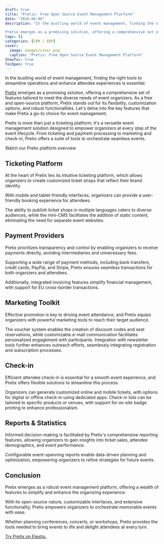 ```yaml
---
draft: true
title: "Pretix: Free Open Source Event Management Platform"
date: "2024-04-04"
description: "In the bustling world of event management, finding the right tools to streamline operations and enhance attendee experiences is essential.

Pretix emerges as a promising solution, offering a comprehensive set of features tailored to meet the diverse needs of event organizers. As a free and open-source platform, Pretix stands out"
tags: []
categories: [CRM / ERP]
cover:
  image: images/cover.png
  caption: "Pretix: Free Open Source Event Management Platform"
ShowToc: true
TocOpen: true
---
```



In the bustling world of event management, finding the right tools to streamline operations and enhance attendee experiences is essential. 

[Pretix](https://elest.io/open-source/pretix?ref=blog.elest.io) emerges as a promising solution, offering a comprehensive set of features tailored to meet the diverse needs of event organizers. As a free and open\-source platform, Pretix stands out for its flexibility, customization options, and robust functionalities. Let's delve into the key features that make Pretix a go\-to choice for event management. 

Pretix is more than just a ticketing platform; it's a versatile event management solution designed to empower organizers at every step of the event lifecycle. From ticketing and payment processing to marketing and check\-in, Pretix offers a suite of tools to orchestrate seamless events.



Watch our Pretix platform overview



## Ticketing Platform

At the heart of Pretix lies its intuitive ticketing platform, which allows organizers to create customized ticket shops that reflect their brand identity. 

With mobile and tablet\-friendly interfaces, organizers can provide a user\-friendly booking experience for attendees. 

The ability to publish ticket shops in multiple languages caters to diverse audiences, while the mini\-CMS facilitates the addition of static content, eliminating the need for separate event websites.

## Payment Providers

Pretix prioritizes transparency and control by enabling organizers to receive payments directly, avoiding intermediaries and unnecessary fees. 

Supporting a wide range of payment methods, including bank transfers, credit cards, PayPal, and Stripe, Pretix ensures seamless transactions for both organizers and attendees. 

Additionally, integrated invoicing features simplify financial management, with support for EU cross\-border transactions.

## Marketing Toolkit

Effective promotion is key to driving event attendance, and Pretix equips organizers with powerful marketing tools to reach their target audience. 

The voucher system enables the creation of discount codes and seat reservations, while customizable e\-mail communication facilitates personalized engagement with participants. Integration with newsletter tools further enhances outreach efforts, seamlessly integrating registration and subscription processes.

## Check\-in

Efficient attendee check\-in is essential for a smooth event experience, and Pretix offers flexible solutions to streamline this process. 

Organizers can generate customized online and mobile tickets, with options for digital or offline check\-in using dedicated apps. Check\-in lists can be tailored to specific products or venues, with support for on\-site badge printing to enhance professionalism.

## Reports \& Statistics

Informed decision\-making is facilitated by Pretix's comprehensive reporting features, allowing organizers to gain insights into ticket sales, attendee demographics, and event performance. 

Configurable event\-spanning reports enable data\-driven planning and optimization, empowering organizers to refine strategies for future events.

## Conclusion

Pretix emerges as a robust event management platform, offering a wealth of features to simplify and enhance the organizing experience. 

With its open\-source nature, customizable interfaces, and extensive functionality, Pretix empowers organizers to orchestrate memorable events with ease. 

Whether planning conferences, concerts, or workshops, Pretix provides the tools needed to bring events to life and delight attendees at every turn.

[Try Pretix on Elestio.](https://elest.io/open-source/pretix?ref=blog.elest.io)



